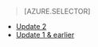 > [AZURE.SELECTOR]
- [Update 2](../articles/storsimple/storsimple-restore-from-backup-set-u2.md)
- [Update 1 & earlier](../articles/storsimple/storsimple-restore-from-backup-set.md)


<!--HONumber=Oct16_HO2-->


